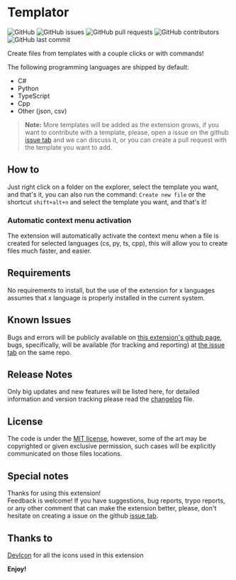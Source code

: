 # Templator
<!-- Badges  -->
![GitHub](https://img.shields.io/github/license/faultyblaster/templator)
![GitHub issues](https://img.shields.io/github/issues/faultyblaster/templator)
![GitHub pull requests](https://img.shields.io/github/issues-pr/faultyblaster/templator)
![GitHub contributors](https://img.shields.io/github/contributors/faultyblaster/templator)
![GitHub last commit](https://img.shields.io/github/last-commit/faultyblaster/templator)
<!-- downloads -->
<!-- ![Visual Studio Marketplace Downloads](https://img.shields.io/visual-studio-marketplace/d/faultyblaster.templator)
![Visual Studio Marketplace Installs](https://img.shields.io/visual-studio-marketplace/i/faultyblaster.templator)
![Visual Studio Marketplace Rating](https://img.shields.io/visual-studio-marketplace/r/faultyblaster.templator)
![Visual Studio Marketplace Version](https://img.shields.io/visual-studio-marketplace/v/faultyblaster.templator) -->

Create files from templates with a couple clicks or with commands!

<!-- TODO: Add Gifts -->

The following programming languages are shipped by default:

- C#
- Python
- TypeScript
- Cpp
- Other (json, csv)

> **Note:** More templates will be added as the extension grows, if you want to contribute with a template, please, open a issue on the github [issue tab](https://github.com/faultyblaster/templator/issues) and we can discuss it, or you can create a pull request with the template you want to add.

## How to

Just right click on a folder on the explorer, select the template you want, and that's it, you can also run the command: `Create new file` or the shortcut `shift+alt+n` and select the template you want, and that's it!

### Automatic context menu activation

The extension will automatically activate the context menu when a file is created for selected languages (cs, py, ts, cpp), this will allow you to create files much faster, and easier.

## Requirements

No requirements to install, but the use of the extension for x languages assumes that x language is properly installed in the current system.

<!-- ## You can create your own templates

Simply add as many languages as you want
 -->

## Known Issues

Bugs and errors will be publicly available on [this extension's github page](https://github.com/faultyblaster/templator), bugs, specifically, will be available (for tracking and reporting) at [the issue tab](https://github.com/faultyblaster/templator/issues) on the same repo.

## Release Notes

Only big updates and new features will be listed here, for detailed information and version tracking please read the [changelog](/CHANGELOG.md) file.

## License

The code is under the [MIT license](/LICENSE), however, some of the art may be copyrighted or given exclusive permission, such cases will be explicitly communicated on those files locations.

## Special notes

Thanks for using this extension!  
Feedback is welcome! If you have suggestions, bug reports, trypo <!-- This typo is intentional --> reports, or any other comment that can make the extension better, please, don't hesitate on creating a issue on the github [issue tab](https://github.com/faultyblaster/templator/issues).

## Thanks to

[DevIcon](https://devicon.dev/) for all the icons used in this extension

**Enjoy!**
